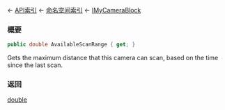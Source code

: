 ← [API索引](Api-Index) ← [命名空间索引](Namespace-Index) ← [IMyCameraBlock](Sandbox.ModAPI.Ingame.IMyCameraBlock)

### 概要

```csharp
public double AvailableScanRange { get; }
```

Gets the maximum distance that this camera can scan, based on the time since the last scan.

### 返回

[double](https://docs.microsoft.com/en-us/dotnet/api/System.Double?view=netframework-4.6)

